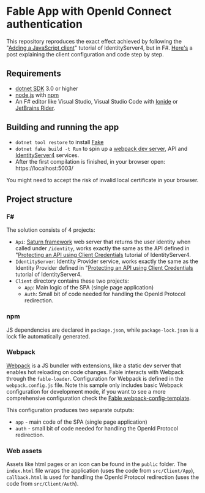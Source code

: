 # Fable App with OpenId Connect authentication

This repository reproduces the exact effect achieved by following the "[Adding a JavaScript client](https://identityserver4.readthedocs.io/en/latest/quickstarts/4_javascript_client.html)" tutorial of IdentityServer4, but in F#. [Here's](https://mjarosie.github.io/dev/2020/11/04/fable-with-openid-connect.html) a post explaining the client configuration and code step by step.

## Requirements

* [dotnet SDK](https://www.microsoft.com/net/download/core) 3.0 or higher
* [node.js](https://nodejs.org) with [npm](https://www.npmjs.com/)
* An F# editor like Visual Studio, Visual Studio Code with [Ionide](http://ionide.io/) or [JetBrains Rider](https://www.jetbrains.com/rider/).

## Building and running the app

* `dotnet tool restore` to install [Fake](https://fake.build/)
* `dotnet fake build -t Run` to spin up a [webpack dev server](https://webpack.js.org/configuration/dev-server/), API and [IdentityServer4](https://identityserver4.readthedocs.io/en/latest/) services.
* After the first compilation is finished, in your browser open: https://localhost:5003/

You might need to accept the risk of invalid local certificate in your browser.

## Project structure

### F#

The solution consists of 4 projects:

- `Api`: [Saturn framework](https://saturnframework.org/) web server that returns the user identity when called under `/identity`, works exactly the same as the API defined in "[Protecting an API using Client Credentials](https://identityserver4.readthedocs.io/en/latest/quickstarts/1_client_credentials.html) tutorial of IdentityServer4.
- `IdentityServer`: Identity Provider service, works exactly the same as the Identity Provider defined in "[Protecting an API using Client Credentials](https://identityserver4.readthedocs.io/en/latest/quickstarts/1_client_credentials.html) tutorial of IdentityServer4.
- `Client` directory contains these two projects:
	- `App`: Main logic of the SPA (single page application)
	- `Auth`: Small bit of code needed for handling the OpenId Protocol redirection.

### npm

JS dependencies are declared in `package.json`, while `package-lock.json` is a lock file automatically generated.

### Webpack

[Webpack](https://webpack.js.org) is a JS bundler with extensions, like a static dev server that enables hot reloading on code changes.
Fable interacts with Webpack through the `fable-loader`. Configuration for Webpack is defined in the `webpack.config.js` file.
Note this sample only includes basic Webpack configuration for development mode,
if you want to see a more comprehensive configuration check the [Fable webpack-config-template](https://github.com/fable-compiler/webpack-config-template/blob/master/webpack.config.js).

This configuration produces two separate outputs:
- `app` - main code of the SPA (single page application)
- `auth` - small bit of code needed for handling the OpenId Protocol redirection.

### Web assets

Assets like html pages or an icon can be found in the `public` folder.
The `index.html` file wraps the application (uses the code from `src/Client/App`),
`callback.html` is used for handling the OpenId Protocol redirection (uses the code from `src/Client/Auth`).
